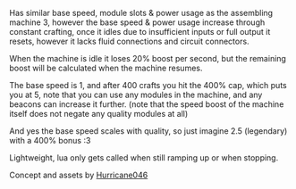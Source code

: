 Has similar base speed, module slots & power usage as the assembling machine 3,
however the base speed & power usage increase through constant crafting,
once it idles due to insufficient inputs or full output it resets,
however it lacks fluid connections and circuit connectors.

When the machine is idle it loses 20% boost per second,
but the remaining boost will be calculated when the machine resumes.

The base speed is 1, and after 400 crafts you hit the 400% cap, which puts you at 5,
note that you can use any modules in the machine, and any beacons can increase it further.
(note that the speed boost of the machine itself does not negate any quality modules at all)

And yes the base speed scales with quality, so just imagine 2.5 (legendary) with a 400% bonus :3

Lightweight, lua only gets called when still ramping up or when stopping.

Concept and assets by [Hurricane046](https://mods.factorio.com/user/Hurricane046)
